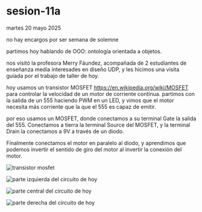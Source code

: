 # sesion-11a

martes 20 mayo 2025

no hay encargos por ser semana de solemne

partimos hoy hablando de OOO: ontología orientada a objetos.

nos visitó la profesora Merry Fáundez, acompañada de 2 estudiantes de enseñanza media interesades en diseño UDP, y les hicimos una visita guiada por el trabajo de taller de hoy.

hoy usamos un transistor MOSFET <https://en.wikipedia.org/wiki/MOSFET> para controlar la velocidad de un motor de corriente continua. partimos con la salida de un 555 haciendo PWM en un LED, y vimos que el motor necesita más corriente que la que el 555 es capaz de emitir.

por eso usamos un MOSFET, donde conectamos a su terminal Gate la salida del 555. Conectamos a tierra la terminal Source del MOSFET, y la terminal Drain la conectamos a 9V a través de un diodo.

Finalmente conectamos el motor en paralelo al diodo, y aprendimos que podemos invertir el sentido de giro del motor al invertir la conexión del motor.

![transistor mosfet](./archivos/transistor-mosfet.jpg)

![parte izquierda del circuito de hoy](./archivos/circuito-01-izquierda.jpg)

![parte central del circuito de hoy](./archivos/circuito-02-centro.jpg)

![parte derecha del circuito de hoy](./archivos/circuito-03-derecha.jpg)
